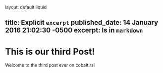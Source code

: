 layout: default.liquid

title: Explicit `excerpt`
published_date: 14 January 2016 21:02:30 -0500
excerpt: Is in `markdown`
---

# This is our third Post!

Welcome to the third post ever on cobalt.rs!
